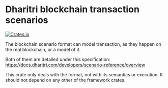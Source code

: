 # Dharitri blockchain transaction scenarios

[![Crates.io](https://img.shields.io/crates/v/drt-chain-scenario-format)](https://crates.io/crates/drt-chain-scenario-format)

The blockchain scenario format can model transaction, as they happen on the real blockchain, or a model of it.

Both of them are detailed under this specification: https://docs.dharitri.com/developers/scenario-reference/overview

This crate only deals with the format, not with its semantics or execution. It should not depend on any other of the framework crates.
